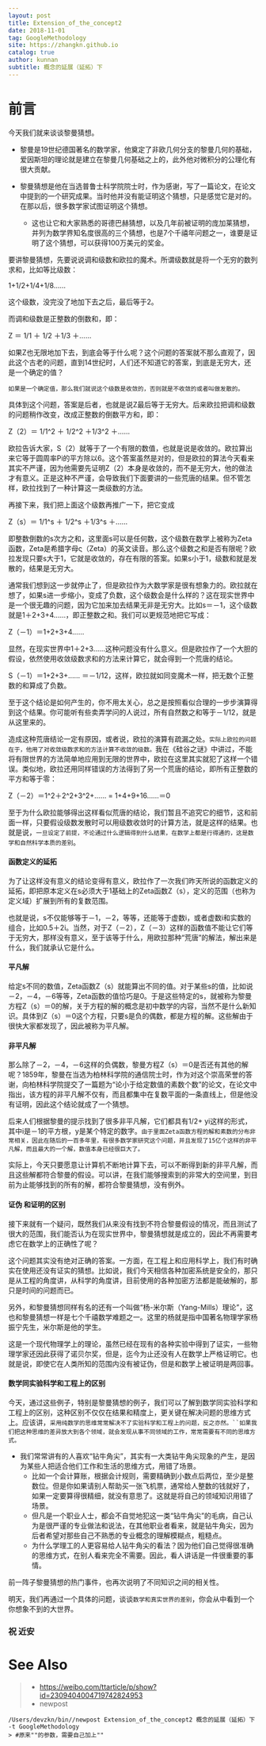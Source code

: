 ```yaml
---
layout: post
title: Extension_of_the_concept2
date: 2018-11-01
tag: GoogleMethodology
site: https://zhangkn.github.io
catalog: true
author: kunnan
subtitle: 概念的延展（延拓）下
---
```




# 前言



今天我们就来谈谈黎曼猜想。

* 黎曼是19世纪德国著名的数学家，他奠定了非欧几何分支的黎曼几何的基础，爱因斯坦的理论就是建立在黎曼几何基础之上的，此外他对微积分的公理化有很大贡献。

* 黎曼猜想是他在当选普鲁士科学院院士时，作为感谢，写了一篇论文，在论文中提到的一个研究成果。当时他并没有能证明这个猜想，只是感觉它是对的。在那以后，很多数学家试图证明这个猜想。
  * 这也让它和大家熟悉的哥德巴赫猜想，以及几年前被证明的庞加莱猜想，并列为数学界知名度很高的三个猜想，也是7个千禧年问题之一，谁要是证明了这个猜想，可以获得100万美元的奖金。

要讲黎曼猜想，先要说说调和级数和欧拉的魔术。所谓级数就是将一个无穷的数列求和，比如等比级数：

1+1/2+1/4+1/8……

这个级数，没完没了地加下去之后，最后等于2。

而调和级数是正整数的倒数和，即：

Z ＝ 1/1 ＋ 1/2 ＋1/3 ＋……

如果Z也无限地加下去，到底会等于什么呢？这个问题的答案就不那么直观了，因此这个古老的问题，直到14世纪时，人们还不知道它的答案，到底是无穷大，还是一个确定的值？

`如果是一个确定值，那么我们就说这个级数是收敛的，否则就是不收敛的或者叫做发散的。`

具体到这个问题，答案是后者，也就是说Z最后等于无穷大。后来欧拉把调和级数的问题稍作改变，改成正整数的倒数平方和，即：

Z（2）＝ 1/1^2 ＋ 1/2^2 ＋1/3^2 ＋……

欧拉告诉大家，S（2）就等于了一个有限的数值，也就是说是收敛的。欧拉算出来它等于圆周率Pi的平方除以6。这个答案虽然是对的，但是欧拉的算法今天看来其实不严谨，因为他需要先证明Z（2）本身是收敛的，而不是无穷大，他的做法才有意义。正是这种不严谨，会导致我们下面要讲的一些荒唐的结果。但不管怎样，欧拉找到了一种计算这一类级数的方法。

再接下来，我们把上面这个级数再推广一下，把它变成

Z（s）＝ 1/1^s ＋ 1/2^s ＋1/3^s ＋……



即整数倒数的s次方之和，这里面s可以是任何数，这个级数在数学上被称为Zeta函数，Zeta是希腊字母ς（Zeta）的英文读音。那么这个级数之和是否有限呢？欧拉发现只要s大于1，它就是收敛的，存在有限的答案。如果s小于1，级数和就是发散的，结果是无穷大。

通常我们想到这一步就停止了，但是欧拉作为大数学家是很有想象力的。欧拉就在想了，如果s进一步缩小，变成了负数，这个级数会是什么样的？这在现实世界中是一个很无趣的问题，因为它加来加去结果无非是无穷大。比如s＝－1，这个级数就是1＋2+3+4......，即正整数之和。我们可以更规范地把它写成：

Z（－1）＝1+2+3+4……

显然，在现实世界中1＋2+3......这种问题没有什么意义。但是欧拉作了一个大胆的假设，依然使用收敛级数求和的方法来计算它，就会得到一个荒唐的结论。

S（－1）＝1+2+3+…… ＝－1/12，这样，欧拉就如同变魔术一样，把无数个正整数的和算成了负数。

至于这个结论是如何产生的，你不用太关心，总之是按照看似合理的一步步演算得到这个结果。你可能听有些卖弄学问的人说过，所有自然数之和等于－1/12，就是从这里来的。

造成这种荒唐结论一定有原因，或者说，欧拉的演算有疏漏之处。`实际上欧拉的问题在于，他用了对收敛级数求和的方法计算不收敛的级数。`我在《硅谷之谜》中讲过，不能将有限世界的方法简单地应用到无限的世界中，欧拉在这里其实就犯了这样一个错误。类似地，欧拉还用同样错误的方法得到了另一个荒唐的结论，即所有正整数的平方和等于零：

Z（－2）＝1^2＋2^2+3^2+…… = 1+4+9+16……＝0

至于为什么欧拉能够得出这样看似荒唐的结论，我们暂且不追究它的细节，这和前面一样，只要假设级数发散时可以用级数收敛时的计算方法，就是这样的结果。也就是说，`一旦设定了前提，不论通过什么逻辑得到什么结果，在数学上都是行得通的，这是数学和自然科学本质的差别`。



#### 函数定义的延拓

为了让这样没有意义的结论变得有意义，欧拉作了一次我们昨天所说的函数定义的延拓，即把原本定义在s必须大于1基础上的Zeta函数Z（s），定义的范围（也称为定义域）扩展到所有的复数范围。

也就是说，s不仅能够等于－1，－2，等等，还能等于虚数i，或者虚数i和实数的组合，比如0.5＋2i。当然，对于Z（－2），Z（－3）这样的函数值不能让它们等于无穷大，那样没有意义，至于该等于什么，用欧拉那种“荒唐”的解法，解出来是什么，我们就承认它是什么。

#### 平凡解

给定s不同的数值，Zeta函数Z（s）就能算出不同的值。对于某些s的值，比如说－2，－4，－6等等，Zeta函数的值恰巧是0。于是这些特定的s，就被称为黎曼方程Z（s）＝0的解，关于方程的解的概念是初中数学的内容，当然不是什么新知识。具体到Z（s）＝0这个方程，只要s是负的偶数，都是方程的解。这些解由于很快大家都发现了，因此被称为平凡解。



#### 非平凡解

那么除了－2，－4，－6这样的负偶数，黎曼方程Z（s）＝0是否还有其他的解呢？1859年，黎曼在当选为柏林科学院的通信院士时，作为对这个崇高荣誉的答谢，向柏林科学院提交了一篇题为“论小于给定数值的素数个数”的论文，在论文中指出，该方程的非平凡解不仅有，而且都集中在复数平面的一条直线上，但是他没有证明，因此这个结论就成了一个猜想。

后来人们根据黎曼的提示找到了很多非平凡解，它们都具有1/2+ yi这样的形式，其中i是－1的平方根，y是某个特定的数字。`由于里面Zeta函数方程的解和素数的分布非常相关，因此在随后的一百多年里，有很多数学家研究这个问题，并且发现了15亿个这样的非平凡解，而且最大的一个解，数值本身已经很巨大了。`

实际上，今天只要愿意让计算机不断地计算下去，可以不断得到新的非平凡解，而且这些解都符合黎曼的假设。可以讲，在我们能够搜索到的非常大的空间里，到目前为止能够找到的所有的解，都符合黎曼猜想，没有例外。



#### 证伪  和证明的区别

接下来就有一个疑问，既然我们从来没有找到不符合黎曼假设的情况，而且测试了很大的范围，我们能否认为在现实世界中，黎曼猜想就是成立的，因此不再需要考虑它在数学上的正确性了呢？

这个问题其实没有绝对正确的答案。一方面，在工程上和应用科学上，我们有时确实在使用还没有证实的猜想。比如说，我们今天相信各种加密系统是安全的，那只是从工程的角度讲，从科学的角度讲，目前使用的各种加密方法都是能破解的，那只是时间的问题而已。

另外，和黎曼猜想同样有名的还有一个叫做“杨-米尔斯（Yang-Mills）理论”，这也和黎曼猜想一样是七个千禧数学难题之一。这里的杨就是指中国著名物理学家杨振宁先生，米尔斯是他的学生。

这是一个现代物理学上的理论，虽然已经在现有的各种实验中得到了证实，一些物理学家还因此获得了诺贝尔奖，但是，迄今为止还没有人在数学上严格证明它。也就是说，即使它在人类所知的范围内没有被证伪，但是和数学上被证明是两回事。



#### 数学同实验科学和工程上的区别

今天，通过这些例子，特别是黎曼猜想的例子，我们可以了解到数学同实验科学和工程上的区别，这种区别不仅仅在结果和精度上，更关键在解决问题的思维方式上。应该讲，`采用纯数学的思维常常解决不了实验科学和工程上的问题，反之亦然。``如果我们把这种思维的差异放大到各个领域，就会发现从事不同领域的工作，常常需要有不同的思维方式。`

* 我们常常讲有的人喜欢“钻牛角尖”，其实有一大类钻牛角尖现象的产生，是因为某些人把适合他们工作和生活的思维方式，用错了场景。
  * 比如一个会计算账，根据会计规则，需要精确到小数点后两位，至少是整数位。但是你如果请别人帮助买一张飞机票，通常给人整数的钱就好了，如果一定要算得很精细，就没有意思了。这就是将自己的领域知识用错了场景。
  * 但凡是一个职业人士，都会不自觉地犯这一类“钻牛角尖”的毛病，自己认为是很严谨的专业做法和说法，在其他职业者看来，就是钻牛角尖，因为后者希望对那些自己不熟悉的专业概念的理解模糊点，粗糙点。
  * 为什么学理工的人更容易给人钻牛角尖的看法？因为他们自己觉得很准确的思维方式，在别人看来完全不需要。因此，看人讲话是一件很重要的事情。

前一阵子黎曼猜想的热门事件，也再次说明了不同知识之间的相关性。



明天，我们再通过一个具体的问题，谈谈`数学和真实世界的差别`，你会从中看到一个你想象不到的大世界。

### 祝 近安



# See Also 

>* https://weibo.com/ttarticle/p/show?id=2309404004719742824953
>* newpost 
>
```
/Users/devzkn/bin//newpost Extension_of_the_concept2 概念的延展（延拓）下 -t GoogleMethodology
> #原来""的参数，需要自己加上""
```


